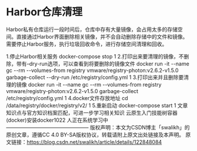 # Harbor仓库清理

Harbor私有仓库运行一段时间后，仓库中存有大量镜像，会占用太多的存储空间。直接通过Harbor界面删除相关镜像，并不会自动删除存储中的文件和镜像。需要停止Harbor服务，执行垃圾回收命令，进行存储空间清理和回收。

1.停止Harbor相关服务
docker-compose stop
1
2.打印出来要清理的镜像，不删除，带有–dry-run选项，可以查看到将要删除的镜像文件
docker run -it --name gc --rm --volumes-from registry vmware/registry-photon:v2.6.2-v1.5.0 garbage-collect --dry-run /etc/registry/config.yml
1
3.打印出来并且删除要清理的镜像
docker run -it --name gc --rm --volumes-from registry vmware/registry-photon:v2.6.2-v1.5.0 garbage-collect /etc/registry/config.yml
1
4.docker文件存放地址
cd /data/registry/docker/registry/v2/
1
5.重新启动
docker-compose start
1
文章知识点与官方知识档案匹配，可进一步学习相关知识
云原生入门技能树容器(docker)安装docker1022 人正在系统学习中
————————————————
版权声明：本文为CSDN博主「swalikh」的原创文章，遵循CC 4.0 BY-SA版权协议，转载请附上原文出处链接及本声明。
原文链接：https://blog.csdn.net/swalikh/article/details/122848084